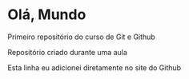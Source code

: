 # Olá, Mundo
 Primeiro repositório do curso de Git e Github

Repositório criado durante uma aula

Esta linha eu adicionei diretamente no site do Github
